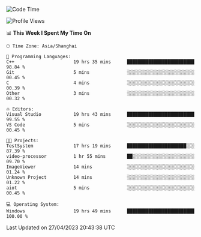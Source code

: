 <!--START_SECTION:waka-->
![Code Time](http://img.shields.io/badge/Code%20Time-897%20hrs%202%20mins-blue)

![Profile Views](http://img.shields.io/badge/Profile%20Views-3-blue)

📊 **This Week I Spent My Time On** 

```text
🕑︎ Time Zone: Asia/Shanghai

💬 Programming Languages: 
C++                      19 hrs 35 mins      █████████████████████████   98.84 % 
Git                      5 mins              ░░░░░░░░░░░░░░░░░░░░░░░░░   00.45 % 
C                        4 mins              ░░░░░░░░░░░░░░░░░░░░░░░░░   00.39 % 
Other                    3 mins              ░░░░░░░░░░░░░░░░░░░░░░░░░   00.32 % 

🔥 Editors: 
Visual Studio            19 hrs 43 mins      █████████████████████████   99.55 % 
VS Code                  5 mins              ░░░░░░░░░░░░░░░░░░░░░░░░░   00.45 % 

🐱‍💻 Projects: 
TestSystem               17 hrs 19 mins      ██████████████████████░░░   87.39 % 
video-processor          1 hr 55 mins        ██░░░░░░░░░░░░░░░░░░░░░░░   09.70 % 
ImageViewer              14 mins             ░░░░░░░░░░░░░░░░░░░░░░░░░   01.24 % 
Unknown Project          14 mins             ░░░░░░░░░░░░░░░░░░░░░░░░░   01.22 % 
aiot                     5 mins              ░░░░░░░░░░░░░░░░░░░░░░░░░   00.45 % 

💻 Operating System: 
Windows                  19 hrs 49 mins      █████████████████████████   100.00 % 
```


 Last Updated on 27/04/2023 20:43:38 UTC
<!--END_SECTION:waka-->